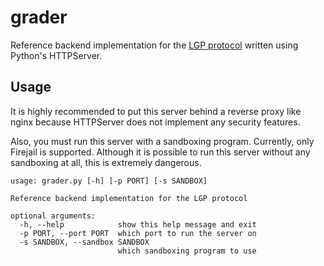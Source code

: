 # grader
Reference backend implementation for the [LGP protocol](https://github.com/LadueCS/LGP) written using Python's HTTPServer.


## Usage

It is highly recommended to put this server behind a reverse proxy like nginx because HTTPServer does not implement any security features.

Also, you must run this server with a sandboxing program. Currently, only Firejail is supported. Although it is possible to run this server without any sandboxing at all, this is extremely dangerous.

```
usage: grader.py [-h] [-p PORT] [-s SANDBOX]

Reference backend implementation for the LGP protocol

optional arguments:
  -h, --help            show this help message and exit
  -p PORT, --port PORT  which port to run the server on
  -s SANDBOX, --sandbox SANDBOX
                        which sandboxing program to use
```

